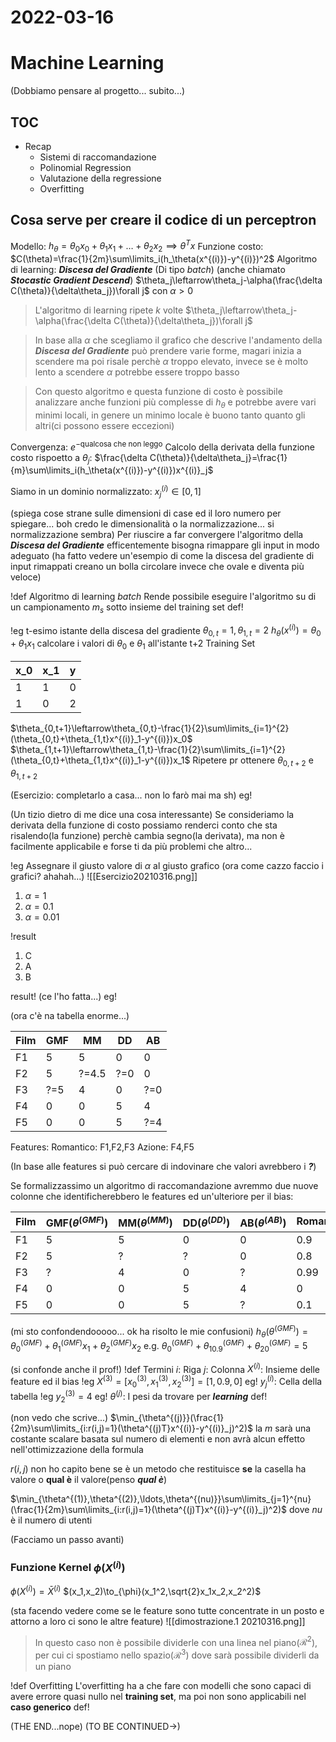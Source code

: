 # 2022-03-16
# Machine Learning
(Dobbiamo pensare al progetto... subito...)
## TOC
- Recap
  - Sistemi di raccomandazione
  - Polinomial Regression
  - Valutazione della regressione
  - Overfitting
## Cosa serve per creare il codice di un perceptron
Modello: $h_\theta=\theta_0 x_0+\theta_1 x_1+\ldots+\theta_2 x_2 \implies \theta^Tx$
Funzione costo: $C(\theta)=\frac{1}{2m}\sum\limits_i(h_\theta(x^{(i)})-y^{(i)})^2$
Algoritmo di learning: ***Discesa del Gradiente*** (Di tipo *batch*) (anche chiamato ***Stocastic Gradient Descend***)
$\theta_j\leftarrow\theta_j-\alpha(\frac{\delta C(\theta)}{\delta\theta_j})\forall j$
con $\alpha>0$

> L'algoritmo di learning ripete $k$ volte $\theta_j\leftarrow\theta_j-\alpha(\frac{\delta C(\theta)}{\delta\theta_j})\forall j$

> In base alla $\alpha$ che scegliamo il grafico che descrive l'andamento della ***Discesa del Gradiente*** può prendere varie forme, magari inizia a scendere ma poi risale perchè $\alpha$ troppo elevato, invece se è molto lento a scendere $\alpha$ potrebbe essere troppo basso

> Con questo algoritmo e questa funzione di costo è possibile analizzare anche funzioni più complesse di $h_\theta$ e potrebbe avere vari minimi locali, in genere un minimo locale è buono tanto quanto gli altri(ci possono essere eccezioni)

Convergenza: $e^{-\text{qualcosa che non leggo}}$
Calcolo della derivata della funzione costo rispoetto a $\theta_j$:
$\frac{\delta C(\theta)}{\delta\theta_j}=\frac{1}{m}\sum\limits_i(h_\theta(x^{(i)})-y^{(i)})x^{(i)}_j$

Siamo in un dominio normalizzato:
$x^{(i)}_j\in[0,1]$

(spiega cose strane sulle dimensioni di case ed il loro numero per spiegare... boh credo le dimensionalità o la normalizzazione... si normalizzazione sembra)
Per riuscire a far convergere l'algoritmo della ***Discesa del Gradiente*** efficentemente bisogna rimappare gli input in modo adeguato
(ha fatto vedere un'esempio di come la discesa del gradiente di input rimappati creano un bolla circolare invece che ovale e diventa più veloce)

!def Algoritmo di learning *batch*
Rende possibile eseguire l'algoritmo su di un campionamento $m_s$ sotto insieme del training set
def!

!eg t-esimo istante della discesa del gradiente
$\theta_{0,t} = 1,\theta_{1,t} = 2$
$h_\theta(x^{(i)})=\theta_0+\theta_1x_1$
calcolare i valori di $\theta_0$ e $\theta_1$ all'istante t+2
Training Set

| x_0 | x_1 | y |
| --- | --- | - |
| 1   | 1   | 0 |
| 1   | 0   | 2 |

$\theta_{0,t+1}\leftarrow\theta_{0,t}-\frac{1}{2}\sum\limits_{i=1}^{2}(\theta_{0,t}+\theta_{1,t}x^{(i)}_1-y^{(i)})x_0$
$\theta_{1,t+1}\leftarrow\theta_{1,t}-\frac{1}{2}\sum\limits_{i=1}^{2}(\theta_{0,t}+\theta_{1,t}x^{(i)}_1-y^{(i)})x_1$
Ripetere pr ottenere $\theta_{0,t+2}$ e $\theta_{1,t+2}$

(Esercizio: completarlo a casa... non lo farò mai ma sh)
eg!

(Un tizio dietro di me dice una cosa interessante)
Se consideriamo la derivata della funzione di costo possiamo renderci conto che sta risalendo(la funzione) perchè cambia segno(la derivata), ma non è facilmente applicabile e forse ti da più problemi che altro...

!eg
Assegnare il giusto valore di $\alpha$ al giusto grafico (ora come cazzo faccio i grafici? ahahah...)
![[Esercizio20210316.png]]

1. $\alpha=1$
2. $\alpha=0.1$
3. $\alpha=0.01$

!result

1. C
2. A
3. B

result!
(ce l'ho fatta...)
eg!

(ora c'è na tabella enorme...)

| Film | GMF | MM    | DD  | AB  |
| ---- | --- | ----- | --- | --- |
| F1   | 5   | 5     | 0   | 0   |
| F2   | 5   | ?=4.5 | ?=0 | 0   |
| F3   | ?=5 | 4     | 0   | ?=0 |
| F4   | 0   | 0     | 5   | 4   |
| F5   | 0   | 0     | 5   | ?=4 |

Features:
Romantico: F1,F2,F3
Azione: F4,F5

(In base alle features si può cercare di indovinare che valori avrebbero i ***?***)

Se formalizzassimo un algoritmo di raccomandazione avremmo due nuove colonne che identificherebbero le features ed un'ulteriore per il bias:

| Film | GMF($\theta^{(GMF)}$) | MM($\theta^{(MM)}$) | DD($\theta^{(DD)}$) | AB($\theta^{(AB)}$) | Romantico($x_1$) | Azione($x_2$) | Bias($x_0$) |
| ---- | --------------------- | ------------------- | ------------------- | ------------------- | ---------------- | ------------- | ----------- |
| F1   | 5                     | 5                   | 0                   | 0                   | 0.9              | 0             | 1           |
| F2   | 5                     | ?                   | ?                   | 0                   | 0.8              | 0.1           | 1           |
| F3   | ?                     | 4                   | 0                   | ?                   | 0.99             | 0             | 1           |
| F4   | 0                     | 0                   | 5                   | 4                   | 0                | 0.7           | 1           |
| F5   | 0                     | 0                   | 5                   | ?                   | 0.1              | 0.9           | 1           |

(mi sto confondendooooo... ok ha risolto le mie confusioni)
$h_\theta(\theta^{(GMF)}) = \theta^{(GMF)}_0+\theta^{(GMF)}_1x_1+\theta^{(GMF)}_2x_2$
e.g.
$\theta^{(GMF)}_0+\theta^{(GMF)}_10.9+\theta^{(GMF)}_20=5$

(si confonde anche il prof!)
!def Termini
$i$: Riga
$j$: Colonna
$X^{(i)}$: Insieme delle feature ed il bias
!eg
$X^{(3)}=[x^{(3)}_0,x^{(3)}_1,x^{(3)}_2] = [1,0.9,0]$
eg!
$y^{(i)}_j$: Cella della tabella
!eg
$y^{(3)}_2 = 4$
eg!
$\theta^{(j)}$: I pesi da trovare per ***learning***
def!

(non vedo che scrive...)
$\min_{\theta^{(j)}}(\frac{1}{2m}\sum\limits_{i:r(i,j)=1}(\theta^{(j)T}x^{(i)}-y^{(i)}_j)^2)$
la $m$ sarà una costante scalare basata sul numero di elementi e non avrà alcun effetto nell'ottimizzazione della formula

$r(i,j)$ non ho capito bene se è un metodo che restituisce **se** la casella ha valore o **qual è** il valore(penso ***qual è***)

$\min_{\theta^{(1)},\theta^{(2)},\ldots,\theta^{(nu)}}\sum\limits_{j=1}^{nu}(\frac{1}{2m}\sum\limits_{i:r(i,j)=1}(\theta^{(j)T}x^{(i)}-y^{(i)}_j)^2)$
dove $nu$ è il numero di utenti

(Facciamo un passo avanti)
### Funzione Kernel $\phi(X^{(i)})$ 
$\phi(X^{(i)}) = \bar{X}^{(i)}$ 
$(x_1,x_2)\to_{\phi}(x_1^2,\sqrt{2}x_1x_2,x_2^2)$

(sta facendo vedere come se le feature sono tutte concentrate in un posto e attorno a loro ci sono le altre feature) 
![[dimostrazione.1 20210316.png]]
> In questo caso non è possibile dividerle con una linea nel piano($\mathscr{R}^2$), per cui ci spostiamo nello spazio($\mathscr{R}^3$) dove sarà possibile dividerli  da un piano

!def Overfitting
L'overfitting ha a che fare con modelli che sono capaci di avere errore quasi nullo nel **training set**, ma poi non sono applicabili nel **caso generico**
def!

(THE END...nope)
(TO BE CONTINUED$\rightarrow$)
